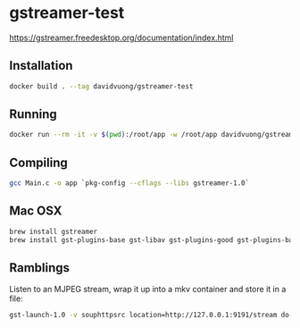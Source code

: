 # gstreamer-test

https://gstreamer.freedesktop.org/documentation/index.html

## Installation

```bash
docker build . --tag davidvuong/gstreamer-test
```

## Running

```bash
docker run --rm -it -v $(pwd):/root/app -w /root/app davidvuong/gstreamer-test bash
```

## Compiling

```bash
gcc Main.c -o app `pkg-config --cflags --libs gstreamer-1.0`
```

## Mac OSX

```bash
brew install gstreamer
brew install gst-plugins-base gst-libav gst-plugins-good gst-plugins-bad gst-plugins-ugly gst-rtsp-server
```

## Ramblings

Listen to an MJPEG stream, wrap it up into a mkv container and store it in a file:

```bash
gst-launch-1.0 -v souphttpsrc location=http://127.0.0.1:9191/stream do-timestamp=true ! multipartdemux ! image/jpeg,width=640,height=480 ! matroskamux ! filesink location=mjpeg.mkv
```
